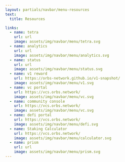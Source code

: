 ```yaml
---
layout: partials/navbar/menu-resources
text:
  title: Resources

links:
  - name: tetra
    url: url
    image: assets/img/navbar/menu/tetra.svg
  - name: analytics
    url: url
    image: assets/img/navbar/menu/analytics.svg
  - name: status
    url: url
    image: assets/img/navbar/menu/status.svg
  - name: v1 reward
    url: https://orbs-network.github.io/v1-snapshot/
    image: assets/img/navbar/menu/v1.svg
  - name: vc portal
    url: https://vcs.orbs.network/
    image: assets/img/navbar/menu/vc.svg
  - name: community console
    url: https://vcs.orbs.network/
    image: assets/img/navbar/menu/vc.svg
  - name: defi portal
    url: https://vcs.orbs.network/
    image: assets/img/navbar/menu/defi.svg
  - name: Staking Calculator
    url: https://vcs.orbs.network/
    image: assets/img/navbar/menu/calculator.svg
  - name: prism
    url: url
    image: assets/img/navbar/menu/prism.svg
---
```

